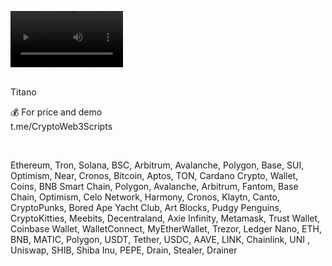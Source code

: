 <video src='https://github.com/user-attachments/assets/6ae909a9-f0e3-428d-b507-0193ee826806' width=180/><video />
<br />






<br />
Titano

💰 For price and demo<br />
t.me/CryptoWeb3Scripts

<br />

Ethereum, Tron, Solana, BSC, Arbitrum, Avalanche, Polygon, Base, SUI, Optimism, Near, Cronos, Bitcoin, Aptos, TON, Cardano
Crypto, Wallet, Coins, BNB Smart Chain, Polygon, Avalanche, Arbitrum, Fantom, Base Chain, Optimism, Celo Network, Harmony, Cronos, Klaytn, Canto,
CryptoPunks, Bored Ape Yacht Club, Art Blocks, Pudgy Penguins, CryptoKitties, Meebits, Decentraland, Axie Infinity, Metamask, Trust Wallet, Coinbase Wallet,
WalletConnect, MyEtherWallet, Trezor, Ledger Nano, ETH, BNB, MATIC, Polygon, USDT, Tether, USDC, AAVE, LINK, Chainlink, UNI , Uniswap, SHIB, Shiba Inu, PEPE, Drain, Stealer, Drainer
